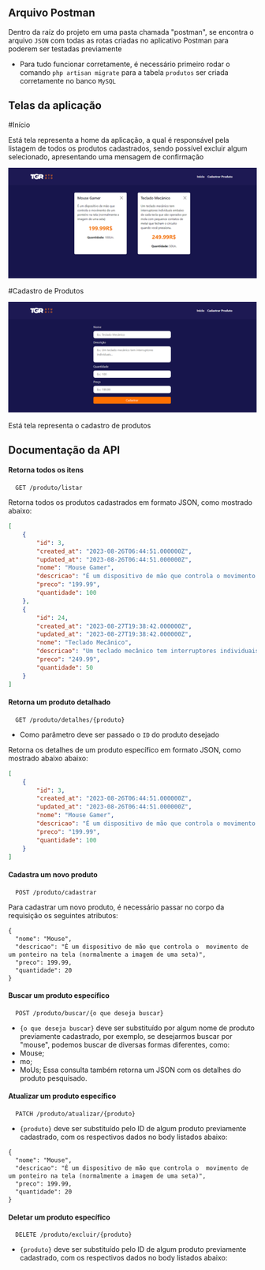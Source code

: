 
## Arquivo Postman

Dentro da raíz do projeto em uma pasta chamada "postman", se encontra o arquivo `JSON` com todas as rotas criadas no aplicativo Postman para poderem ser testadas previamente

- Para tudo funcionar corretamente, é necessário primeiro rodar o comando `php artisan migrate` para a tabela `produtos` ser criada corretamente no banco `MySQL`

## Telas da aplicação

#Início

Está tela representa a home da aplicação, a qual é responsável pela listagem de todos os produtos cadastrados, sendo possível excluir 
algum selecionado, apresentando uma mensagem de confirmação

<img src="/public/img/inicio.png" alt="tela inicial da aplicação com a listagem de produtos"/>

#Cadastro de Produtos

<img src="/public/img/cadastrar-produtos.png" alt="tela inicial da aplicação com a listagem de produtos"/>

Está tela representa o cadastro de produtos

## Documentação da API

#### Retorna todos os itens

```http
  GET /produto/listar
```
Retorna todos os produtos cadastrados em formato JSON, como mostrado abaixo:
```json
[
    {
        "id": 3,
        "created_at": "2023-08-26T06:44:51.000000Z",
        "updated_at": "2023-08-26T06:44:51.000000Z",
        "nome": "Mouse Gamer",
        "descricao": "É um dispositivo de mão que controla o movimento de um ponteiro na tela (normalmente a imagem de uma seta)",
        "preco": "199.99",
        "quantidade": 100
    },
    {
        "id": 24,
        "created_at": "2023-08-27T19:38:42.000000Z",
        "updated_at": "2023-08-27T19:38:42.000000Z",
        "nome": "Teclado Mecânico",
        "descricao": "Um teclado mecânico tem interruptores individuais embaixo de cada tecla que são operados por mola com pequenos contatos de metal que fecham o circuito quando você pressiona.",
        "preco": "249.99",
        "quantidade": 50
    }
]
```

#### Retorna um produto detalhado

```http
  GET /produto/detalhes/{produto}
```

- Como parâmetro deve ser passado o `ID` do produto desejado

Retorna os detalhes de um produto específico em formato JSON, como mostrado abaixo abaixo:
```json
[
    {
        "id": 3,
        "created_at": "2023-08-26T06:44:51.000000Z",
        "updated_at": "2023-08-26T06:44:51.000000Z",
        "nome": "Mouse Gamer",
        "descricao": "É um dispositivo de mão que controla o movimento de um ponteiro na tela (normalmente a imagem de uma seta)",
        "preco": "199.99",
        "quantidade": 100
    }
]
```

#### Cadastra um novo produto

```http
  POST /produto/cadastrar
```
Para cadastrar um novo produto, é necessário passar no corpo da requisição os seguintes atributos:

```
{
  "nome": "Mouse",
  "descricao": "É um dispositivo de mão que controla o  movimento de um ponteiro na tela (normalmente a imagem de uma seta)",
  "preco": 199.99,
  "quantidade": 20
}
```

#### Buscar um produto específico

```http
  POST /produto/buscar/{o que deseja buscar}
```

- `{o que deseja buscar}` deve ser substituído por algum nome de produto previamente cadastrado, por exemplo, se desejarmos buscar por "mouse", podemos buscar de diversas formas diferentes, como:
- Mouse;
- mo;
- MoUs;
Essa consulta também retorna um JSON com os detalhes do produto pesquisado.

#### Atualizar um produto específico

```http
  PATCH /produto/atualizar/{produto}
```
- `{produto}` deve ser substituído pelo ID de algum produto previamente cadastrado, com os respectivos dados no body listados abaixo:

```
{
  "nome": "Mouse",
  "descricao": "É um dispositivo de mão que controla o  movimento de um ponteiro na tela (normalmente a imagem de uma seta)",
  "preco": 199.99,
  "quantidade": 20
}
```

#### Deletar um produto específico

```http
  DELETE /produto/excluir/{produto}
```
- `{produto}` deve ser substituído pelo ID de algum produto previamente cadastrado, com os respectivos dados no body listados abaixo:
